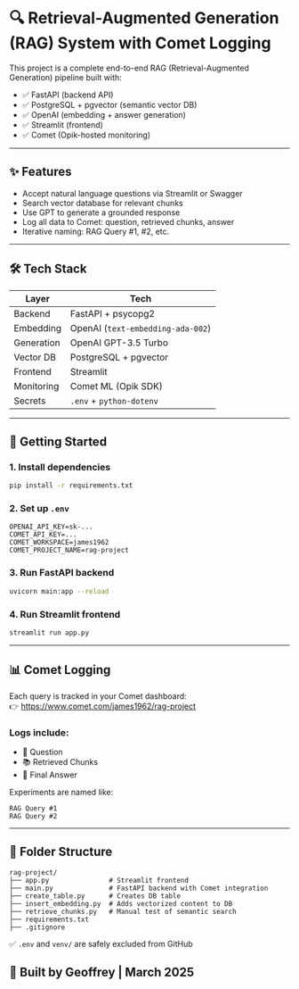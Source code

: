 # 🔍 Retrieval-Augmented Generation (RAG) System with Comet Logging

This project is a complete end-to-end RAG (Retrieval-Augmented Generation) pipeline built with:

- ✅ FastAPI (backend API)
- ✅ PostgreSQL + pgvector (semantic vector DB)
- ✅ OpenAI (embedding + answer generation)
- ✅ Streamlit (frontend)
- ✅ Comet (Opik-hosted monitoring)

---

## ✨ Features

- Accept natural language questions via Streamlit or Swagger
- Search vector database for relevant chunks
- Use GPT to generate a grounded response
- Log all data to Comet: question, retrieved chunks, answer
- Iterative naming: RAG Query #1, #2, etc.

---

## 🛠️ Tech Stack

| Layer        | Tech                          |
|--------------|-------------------------------|
| Backend      | FastAPI + psycopg2            |
| Embedding    | OpenAI (`text-embedding-ada-002`) |
| Generation   | OpenAI GPT-3.5 Turbo          |
| Vector DB    | PostgreSQL + pgvector         |
| Frontend     | Streamlit                     |
| Monitoring   | Comet ML (Opik SDK)           |
| Secrets      | `.env` + `python-dotenv`      |

---

## 🚀 Getting Started

### 1. Install dependencies

```bash
pip install -r requirements.txt
```

### 2. Set up `.env`

```env
OPENAI_API_KEY=sk-...
COMET_API_KEY=...
COMET_WORKSPACE=james1962
COMET_PROJECT_NAME=rag-project
```

### 3. Run FastAPI backend

```bash
uvicorn main:app --reload
```

### 4. Run Streamlit frontend

```bash
streamlit run app.py
```

---

## 📊 Comet Logging

Each query is tracked in your Comet dashboard:  
👉 https://www.comet.com/james1962/rag-project

### Logs include:

- 🧠 Question
- 📚 Retrieved Chunks
- 💬 Final Answer

Experiments are named like:
```
RAG Query #1
RAG Query #2
```

---

## 📂 Folder Structure

```
rag-project/
├── app.py               # Streamlit frontend
├── main.py              # FastAPI backend with Comet integration
├── create_table.py      # Creates DB table
├── insert_embedding.py  # Adds vectorized content to DB
├── retrieve_chunks.py   # Manual test of semantic search
├── requirements.txt
├── .gitignore
```

✅ `.env` and `venv/` are safely excluded from GitHub



## 🧠 Built by Geoffrey | March 2025
